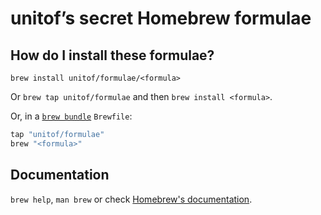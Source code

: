 # unitof’s secret Homebrew formulae

## How do I install these formulae?

`brew install unitof/formulae/<formula>`

Or `brew tap unitof/formulae` and then `brew install <formula>`.

Or, in a [`brew bundle`](https://github.com/Homebrew/homebrew-bundle) `Brewfile`:

```ruby
tap "unitof/formulae"
brew "<formula>"
```

## Documentation

`brew help`, `man brew` or check [Homebrew's documentation](https://docs.brew.sh).
